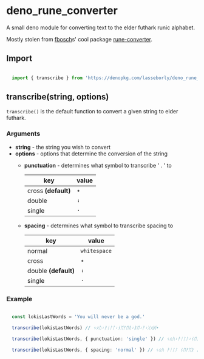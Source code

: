 # deno_rune_converter

A small deno module for converting text to the elder futhark runic alphabet.

Mostly stolen from [fbosch](https://github.com/fbosch)s' cool package [rune-converter](https://github.com/fbosch/rune-converter).

## Import
``` typescript

  import { transcribe } from 'https://denopkg.com/lasseborly/deno_rune_converter@0.0.1/mod.ts'

```

## transcribe(string, options)
`transcribe()` is the default function to convert a given string to elder futhark.

### Arguments 
* **string** - the string you wish to convert
* **options** - options that determine the conversion of the string
    * **punctuation**  - determines what symbol to transcribe ' . ' to
    
      key | value
      ---- | -----
      cross **(default)** | ᛭
      double | ᛬
      single | ᛫
    * **spacing** - determines what symbol to transcribe spacing to
    
      key | value 
      --- | -----
      normal | `whitespace`
       cross | ᛭
      double **(default)** | ᛬
      single | ᛫

### Example
``` typescript

  const lokisLastWords = 'You will never be a god.'

  transcribe(lokisLastWords) // ᛃᛟᚢ᛬ᚹᛁᛚᛚ᛬ᚾᛖᚠᛖᚱ᛬ᛒᛖ᛬ᚨ᛬ᚷᛟᛞ᛭

  transcribe(lokisLastWords, { punctuation: 'single' }) // ᛃᛟᚢ᛬ᚹᛁᛚᛚ᛬ᚾᛖᚠᛖᚱ᛬ᛒᛖ᛬ᚨ᛬ᚷᛟᛞ᛫

  transcribe(lokisLastWords, { spacing: 'normal' }) // ᛃᛟᚢ ᚹᛁᛚᛚ ᚾᛖᚠᛖᚱ ᛒᛖ ᚨ ᚷᛟᛞ᛭

```